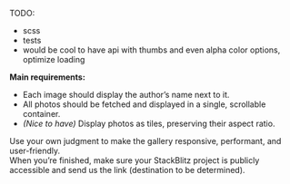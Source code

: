 TODO:
- scss 
- tests
- would be cool to have api with thumbs and even alpha color options, optimize loading

**Main requirements:**

- Each image should display the author’s name next to it.
- All photos should be fetched and displayed in a single, scrollable container.
- *(Nice to have)* Display photos as tiles, preserving their aspect ratio.

Use your own judgment to make the gallery responsive, performant, and user-friendly.  
When you’re finished, make sure your StackBlitz project is publicly accessible and send us the link (destination to be determined).

